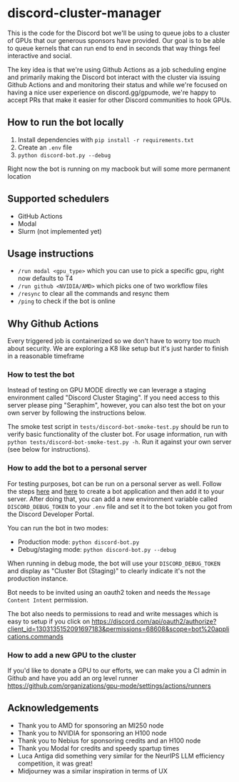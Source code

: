 # discord-cluster-manager

This is the code for the Discord bot we'll be using to queue jobs to a cluster of GPUs that our generous sponsors have provided. Our goal is to be able to queue kernels that can run end to end in seconds that way things feel interactive and social.

The key idea is that we're using Github Actions as a job scheduling engine and primarily making the Discord bot interact with the cluster via issuing Github Actions and and monitoring their status and while we're focused on having a nice user experience on discord.gg/gpumode, we're happy to accept PRs that make it easier for other Discord communities to hook GPUs.

## How to run the bot locally

1. Install dependencies with `pip install -r requirements.txt`
2. Create an `.env` file
3. `python discord-bot.py --debug`

Right now the bot is running on my macbook but will some more permanent location

## Supported schedulers

* GitHub Actions
* Modal
* Slurm (not implemented yet)

## Usage instructions

* `/run modal <gpu_type>` which you can use to pick a specific gpu, right now defaults to T4
* `/run github <NVIDIA/AMD>` which picks one of two workflow files 
* `/resync` to clear all the commands and resync them
* `/ping` to check if the bot is online

## Why Github Actions

Every triggered job is containerized so we don't have to worry too much about security. We are exploring a K8 like setup but it's just harder to finish in a reasonable timeframe

### How to test the bot

Instead of testing on GPU MODE directly we can leverage a staging environment called "Discord Cluster Staging". If you need access to this server please ping "Seraphim", however, you can also test the bot on your own server by following the instructions below.

The smoke test script in `tests/discord-bot-smoke-test.py` should be run to verify basic functionality of the cluster bot. For usage information, run with `python tests/discord-bot-smoke-test.py -h`. Run it against your own server (see below for instructions).

### How to add the bot to a personal server

For testing purposes, bot can be run on a personal server as well. Follow the steps [here](https://discordjs.guide/preparations/setting-up-a-bot-application.html#creating-your-bot) and [here](https://discordjs.guide/preparations/adding-your-bot-to-servers.html#bot-invite-links) to create a bot application and then add it to your server.
After doing that, you can add a new environment variable called `DISCORD_DEBUG_TOKEN` to your `.env` file and set it to the bot token you got from the Discord Developer Portal.

You can run the bot in two modes:
- Production mode: `python discord-bot.py`
- Debug/staging mode: `python discord-bot.py --debug`

When running in debug mode, the bot will use your `DISCORD_DEBUG_TOKEN` and display as "Cluster Bot (Staging)" to clearly indicate it's not the production instance.

Bot needs to be invited using an oauth2 token and needs the `Message Content Intent` permission.

The bot also needs to permissions to read and write messages which is easy to setup if you click on https://discord.com/api/oauth2/authorize?client_id=1303135152091697183&permissions=68608&scope=bot%20applications.commands

### How to add a new GPU to the cluster

If you'd like to donate a GPU to our efforts, we can make you a CI admin in Github and have you add an org level runner https://github.com/organizations/gpu-mode/settings/actions/runners


## Acknowledgements

* Thank you to AMD for sponsoring an MI250 node
* Thank you to NVIDIA for sponsoring an H100 node
* Thank you to Nebius for sponsoring credits and an H100 node
* Thank you Modal for credits and speedy spartup times
* Luca Antiga did something very similar for the NeurIPS LLM efficiency competition, it was great!
* Midjourney was a similar inspiration in terms of UX
